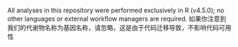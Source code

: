 All analyses in this repository were performed exclusively in R (v4.5.0); no other languages or external workflow managers are required.
如果你注意到我们的代谢物名称为基因名称，请忽略，这是由于代码迁移导致，不影响代码可用性
